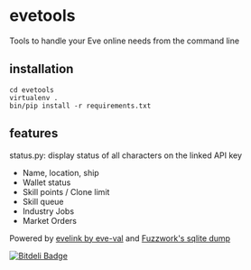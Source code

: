 evetools
========

Tools to handle your Eve online needs from the command line

installation
------------

```
cd evetools
virtualenv .
bin/pip install -r requirements.txt
```

features
--------

status.py:
display status of all characters on the linked API key
* Name, location, ship
* Wallet status
* Skill points / Clone limit
* Skill queue
* Industry Jobs
* Market Orders


Powered by [evelink by eve-val](https://github.com/eve-val/evelink) and [Fuzzwork's sqlite dump](https://www.fuzzwork.co.uk/dump/)


[![Bitdeli Badge](https://d2weczhvl823v0.cloudfront.net/lepinkainen/evetools/trend.png)](https://bitdeli.com/free "Bitdeli Badge")

